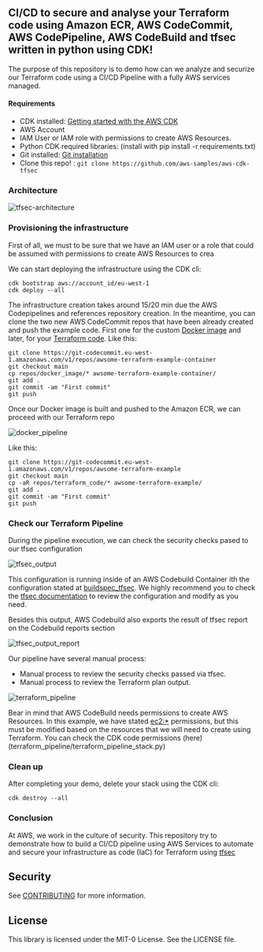 ## CI/CD to secure and analyse your Terraform code using Amazon ECR, AWS CodeCommit, AWS CodePipeline, AWS CodeBuild and tfsec written in python using CDK!
The purpose of this repository is to demo how can we analyze and securize our Terraform code using a CI/CD Pipeline with a fully AWS services managed.

#### Requirements
  - CDK installed: [Getting started with the AWS CDK](https://docs.aws.amazon.com/cdk/latest/guide/getting_started.html)
  - AWS Account
  - IAM User or IAM role with permissions to create AWS Resources.
  - Python CDK required libraries: (install with pip install -r requirements.txt)
  - Git installed: [Git installation](https://git-scm.com/book/en/v2/Getting-Started-Installing-Git)
  - Clone this repo! : `git clone https://github.com/aws-samples/aws-cdk-tfsec`

### Architecture
![tfsec-architecture](images/tfsec.png)

###  Provisioning the infrastructure

First of all, we must to be sure that we have an IAM user or a role that could be assumed with permissions to create AWS Resources to crea

We can start deploying the infrastructure using the CDK cli:

```
cdk bootstrap aws://account_id/eu-west-1
cdk deploy --all
```
The infrastructure creation takes around 15/20 min due the AWS Codepipelines and references repository creation. In the meantime, you can clone the two new AWS CodeCommit repos that have been already created and push the example code. First one for the custom [Docker image](repos/docker_image) and later, for your [Terraform code](repos/terraform_code). 
Like this:
```
git clone https://git-codecommit.eu-west-1.amazonaws.com/v1/repos/awsome-terraform-example-container
git checkout main
cp repos/docker_image/* awsome-terraform-example-container/
git add .
git commit -am "First commit"
git push 
```
Once our Docker image is built and pushed to the Amazon ECR, we can proceed with our Terraform repo

![docker_pipeline](images/docker_pipeline.png)

Like this:
```
git clone https://git-codecommit.eu-west-1.amazonaws.com/v1/repos/awsome-terraform-example
git checkout main
cp -aR repos/terraform_code/* awsome-terraform-example/
git add .
git commit -am "First commit"
git push 
```

### Check our Terraform Pipeline

During the pipeline execution, we can check the security checks pased to our tfsec configuration 

![tfsec_output](images/tfsec_output.png)

This configuration is running inside of an AWS Codebuild Container ith the configuration stated at [buildspec_tfsec](terraform_pipeline/terraform_pipeline_stack.py#L53-90). We highly recommend you to check the [tfsec documentation](https://tfsec.dev/docs/aws/home/) to review the configuration and modify as you need.

Besides this output, AWS Codebuild also exports the result of tfsec report on the Codebuild reports section

![tfsec_output_report](images/tfsec_report.png)

Our pipeline have several manual process:
- Manual process to review the security checks passed via tfsec.
- Manual process to review the Terraform plan output.

![terraform_pipeline](images/terraform_pipeline.png)

Bear in mind that AWS CodeBuild needs permissions to create AWS Resources. In this example, we have stated [ec2:*](terraform_pipeline/terraform_pipeline_stack.py#L144-152) permissions, but this must be modified based on the resources that we will need to create using Terraform. You can check the CDK code permissions (here)(terraform_pipeline/terraform_pipeline_stack.py)

###  Clean up
After completing your demo, delete your stack using the CDK cli:
```
cdk destroy --all
```

### Conclusion

At AWS, we work in the culture of security. This repository try to demonstrate how to build a CI/CD pipeline using AWS Services to automate and secure your infrastructure as code (IaC) for Terraform using [tfsec](https://tfsec.dev)


## Security

See [CONTRIBUTING](CONTRIBUTING.md#security-issue-notifications) for more information.

## License

This library is licensed under the MIT-0 License. See the LICENSE file.